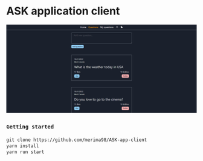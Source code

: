 # ASK application client

![Screenshot](docs/images/screenshotImage.png)

### `Getting started`

    git clone https://github.com/merima98/ASK-app-client
    yarn install
    yarn run start
